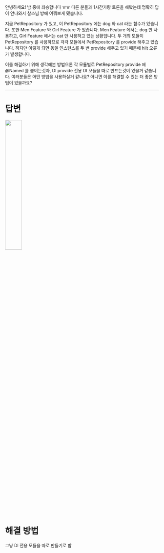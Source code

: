 안녕하세요! 밤 중에 죄송합니다 ㅠㅠ 다른 분들과 1시간가량 토론을 해봤는데 명확히 답이 안나와서 찰스님 방에 여쭤보게 됐습니다.

지금 PetRepository 가 있고, 이 PetRepository 에는 dog 와 cat 라는 함수가 있습니다. 또한 Men Feature 와 Girl Feature 가 있습니다. Men Feature 에서는 dog 만 사용하고, Girl Feature 에서는 cat 만 사용하고 있는 상황입니다. 두 개의 모듈이 PetRepository 를 사용하므로 각각 모듈에서 PetRepository 를 provide 해주고 있습니다. 하지만 이렇게 되면 동일 인스턴스를 두 번 provide 해주고 있기 때문에 hilt 오류가 발생합니다.

이를 해결하기 위해 생각해본 방법으론 각 모듈별로 PetRepository provide 에 @Named 를 붙이는것과, DI provide 전용 DI 모듈을 따로 만드는것이 있을거 같습니다. 여러분들은 어떤 방법을 사용하실거 같나요? 아니면 이를 해결할 수 있는 더 좋은 방법이 있을까요?

---

# 답변

<img src="https://user-images.githubusercontent.com/40740128/158842654-f303e1fc-6351-4275-bcba-5f8f1dd0cff6.png" width="33%" />

# 해결 방법

그냥 DI 전용 모듈을 따로 만들기로 함
